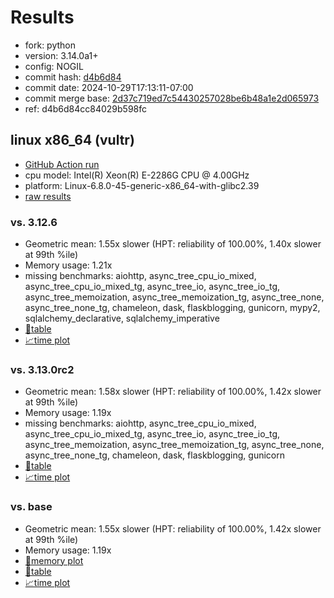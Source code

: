# Results

- fork: python
- version: 3.14.0a1+
- config: NOGIL
- commit hash: [d4b6d84](https://github.com/python/cpython/commit/d4b6d84)
- commit date: 2024-10-29T17:13:11-07:00
- commit merge base: [2d37c719ed7c54430257028be6b48a1e2d065973](https://github.com/python/cpython/commit/2d37c719ed7c54430257028be6b48a1e2d065973)
- ref: d4b6d84cc84029b598fc

## linux x86_64 (vultr)

- [GitHub Action run](https://github.com/facebookexperimental/free-threading-benchmarking/actions/runs/11584647167)
- cpu model: Intel(R) Xeon(R) E-2286G CPU @ 4.00GHz
- platform: Linux-6.8.0-45-generic-x86_64-with-glibc2.39
- [raw results](bm-20241029-vultr-x86_64-python-d4b6d84cc84029b598fc-3.14.0a1%2B-d4b6d84.json)

### vs. 3.12.6

- Geometric mean: 1.55x slower (HPT: reliability of 100.00%, 1.40x slower at 99th %ile)
- Memory usage: 1.21x
- missing benchmarks: aiohttp, async_tree_cpu_io_mixed, async_tree_cpu_io_mixed_tg, async_tree_io, async_tree_io_tg, async_tree_memoization, async_tree_memoization_tg, async_tree_none, async_tree_none_tg, chameleon, dask, flaskblogging, gunicorn, mypy2, sqlalchemy_declarative, sqlalchemy_imperative
- [📄table](bm-20241029-vultr-x86_64-python-d4b6d84cc84029b598fc-3.14.0a1%2B-d4b6d84-vs-3.12.6.md)
- [📈time plot](bm-20241029-vultr-x86_64-python-d4b6d84cc84029b598fc-3.14.0a1%2B-d4b6d84-vs-3.12.6.svg)

### vs. 3.13.0rc2

- Geometric mean: 1.58x slower (HPT: reliability of 100.00%, 1.42x slower at 99th %ile)
- Memory usage: 1.19x
- missing benchmarks: aiohttp, async_tree_cpu_io_mixed, async_tree_cpu_io_mixed_tg, async_tree_io, async_tree_io_tg, async_tree_memoization, async_tree_memoization_tg, async_tree_none, async_tree_none_tg, chameleon, dask, flaskblogging, gunicorn
- [📄table](bm-20241029-vultr-x86_64-python-d4b6d84cc84029b598fc-3.14.0a1%2B-d4b6d84-vs-3.13.0rc2.md)
- [📈time plot](bm-20241029-vultr-x86_64-python-d4b6d84cc84029b598fc-3.14.0a1%2B-d4b6d84-vs-3.13.0rc2.svg)

### vs. base

- Geometric mean: 1.55x slower (HPT: reliability of 100.00%, 1.42x slower at 99th %ile)
- Memory usage: 1.19x
- [🧠memory plot](bm-20241029-vultr-x86_64-python-d4b6d84cc84029b598fc-3.14.0a1%2B-d4b6d84-vs-base-mem.svg)
- [📄table](bm-20241029-vultr-x86_64-python-d4b6d84cc84029b598fc-3.14.0a1%2B-d4b6d84-vs-base.md)
- [📈time plot](bm-20241029-vultr-x86_64-python-d4b6d84cc84029b598fc-3.14.0a1%2B-d4b6d84-vs-base.svg)

